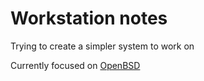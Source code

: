 # Workstation notes

Trying to create a simpler system to work on

Currently focused on [OpenBSD](OpenBSD.md)
